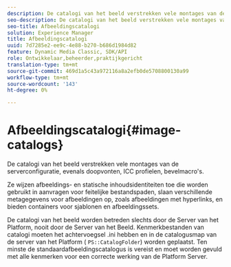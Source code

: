 ```yaml
---
description: De catalogi van het beeld verstrekken vele montages van de serverconfiguratie, evenals doopvonten, ICC profielen, bevelmacro's.
seo-description: De catalogi van het beeld verstrekken vele montages van de serverconfiguratie, evenals doopvonten, ICC profielen, bevelmacro's.
seo-title: Afbeeldingscatalogi
solution: Experience Manager
title: Afbeeldingscatalogi
uuid: 7d7285e2-ee9c-4e88-b270-b686d1984d82
feature: Dynamic Media Classic, SDK/API
role: Ontwikkelaar,beheerder,praktijkgericht
translation-type: tm+mt
source-git-commit: 469d1a5c43a972116a8a2efb0de5708800130a99
workflow-type: tm+mt
source-wordcount: '143'
ht-degree: 0%

---
```



# Afbeeldingscatalogi{#image-catalogs}

De catalogi van het beeld verstrekken vele montages van de serverconfiguratie, evenals doopvonten, ICC profielen, bevelmacro&#39;s.

Ze wijzen afbeeldings- en statische inhoudsidentiteiten toe die worden gebruikt in aanvragen voor feitelijke bestandspaden, slaan verschillende metagegevens voor afbeeldingen op, zoals afbeeldingen met hyperlinks, en bieden containers voor sjablonen en afbeeldingssets.

De catalogi van het beeld worden betreden slechts door de Server van het Platform, nooit door de Server van het Beeld. Kenmerkbestanden van catalogi moeten het achtervoegsel .ini hebben en in de catalogusmap van de server van het Platform ( `PS::CatalogFolder`) worden geplaatst. Ten minste de standaardafbeeldingscatalogus is vereist en moet worden gevuld met alle kenmerken voor een correcte werking van de Platform Server.
